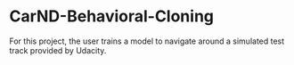 # CarND-Behavioral-Cloning
For this project, the user trains a model to navigate around a simulated test track provided by Udacity.
